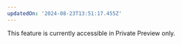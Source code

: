 ```yaml
---
updatedOn: '2024-08-23T13:51:17.455Z'
---
```


<Admonition type="comingSoon" title="Private Preview">
This feature is currently accessible in Private Preview only. 
</Admonition>

